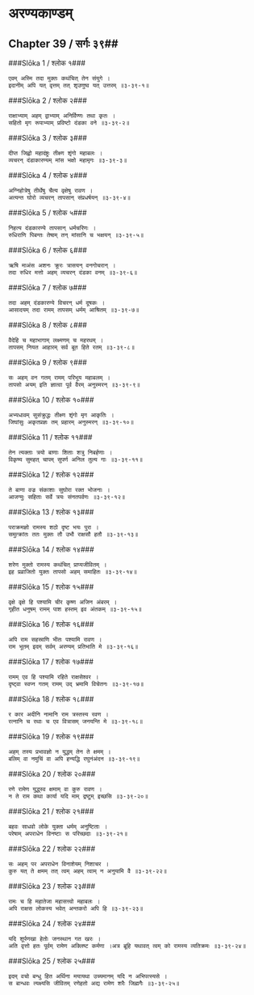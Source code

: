 अरण्यकाण्डम्
===============================


## Chapter 39  / सर्गः ३९##


###Slōka 1 / श्लोक १###


    एवम् अस्मि तदा मुक्तः कथंचित् तेन संयुगे ।
    इदानीम् अपि यत् वृत्तम् तत् शृउणुष्व यत् उत्तरम् ॥३-३९-१॥


###Slōka 2 / श्लोक २###


    राक्षाभ्याम् अहम् द्वाभ्याम् अनिर्विण्णः तथा कृतः ।
    सहितो मृग रूपाभ्याम् प्रविष्टो दंडका वने ॥३-३९-२॥


###Slōka 3 / श्लोक ३###


    दीप्त जिह्वो महादंष्ट्रः तीक्ष्ण शृंगो महाबलः ।
    व्यचरन् दंडाकारण्यम् मांस भक्षो महामृगः ॥३-३९-३॥


###Slōka 4 / श्लोक ४###


    अग्निहोत्रेषु तीर्थेषु चैत्य वृक्षेषु रावण ।
    अत्यन्त घोरो व्यचरन् तापसान् संप्रधर्षयन् ॥३-३९-४॥


###Slōka 5 / श्लोक ५###


    निहत्य दंडकारण्ये तापसान् धर्मचरिणः ।
    रुधिराणि पिबन्तः तेषाम् तन् मांसानि च भक्षयन् ॥३-३९-५॥


###Slōka 6 / श्लोक ६###


    ऋषि माअंस अशनः क्रूरः त्रासयन् वनगोचरान् ।
    तदा रुधिर मत्तो अहम् व्यचरन् दंडका वनम् ॥३-३९-६॥


###Slōka 7 / श्लोक ७###


    तदा अहम् दंडकारण्ये विचरन् धर्म दूषकः ।
    आसादयम् तदा रामम् तापसम् धर्मम् आश्रितम् ॥३-३९-७॥


###Slōka 8 / श्लोक ८###


    वैदेहि च महाभागाम् लक्ष्मणम् च महरथम् ।
    तापसम् नियत आहारम् सर्व बूत हिते रतम् ॥३-३९-८॥


###Slōka 9 / श्लोक ९###


    सः अहम् वन गतम् रामम् परिभूय महाबलम् ।
    तापसो अयम् इति ज्ञात्वा पूर्व वैरम् अनुस्मरन् ॥३-३९-९॥


###Slōka 10 / श्लोक १०###


    अभ्यधावम् सुसंक्रुद्धः तीक्ष्ण शृंगो मृग आकृतिः ।
    जिघांसुः अकृतप्रज्ञः तम् प्रहारम् अनुस्मरन् ॥३-३९-१०॥


###Slōka 11 / श्लोक ११###


    तेन त्यक्ताः त्रयो बाणाः शिताः शत्रु निबर्हणाः ।
    विकृष्य सुमहत् चापम् सुपर्ण अनिल तुल्य गाः ॥३-३९-११॥


###Slōka 12 / श्लोक १२###


    ते बाणा वज्र संकाशाः सुघोरा रक्त भोजनाः ।
    आजग्मुः सहिताः सर्वे त्रयः संनतपर्वणः ॥३-३९-१२॥


###Slōka 13 / श्लोक १३###


    पराक्रमज्ञो रामस्य शठो दृष्ट भयः पुरा ।
    समुत्क्रांतः ततः मुक्तः तौ उभौ राक्षसौ हतौ ॥३-३९-१३॥


###Slōka 14 / श्लोक १४###


    शरेण मुक्तो रामस्य कथंचित् प्राप्यजीवितम् ।
    इह प्रव्राजितो युक्तः तापसो अहम् समाहितः ॥३-३९-१४॥


###Slōka 15 / श्लोक १५###


    वृक्षे वृक्षे हि पश्यामि चीर कृष्ण अजिन अंबरम् ।
    गृहीत धनुषम् रामम् पाश हस्तम् इव अंतकम् ॥३-३९-१५॥


###Slōka 16 / श्लोक १६###


    अपि राम सहस्राणि भीतः पश्यामि रावण ।
    राम भूतम् इदम् सर्वम् अरण्यम् प्रतिभाति मे ॥३-३९-१६॥


###Slōka 17 / श्लोक १७###


    रामम् एव हि पश्यामि रहिते राक्षसेश्वर ।
    दृष्ट्वा स्वप्न गतम् रामम् उद् भ्रमामि विचेतनः ॥३-३९-१७॥


###Slōka 18 / श्लोक १८###


    र कार अदीनि नामानि राम त्रस्तस्य रवण ।
    रत्नानि च रथाः च एव वित्रासम् जनयन्ति मे ॥३-३९-१८॥


###Slōka 19 / श्लोक १९###


    अहम् तस्य प्रभावज्ञो न युद्धम् तेन ते क्षमम् ।
    बलिम् वा नमुचिं वा अपि हन्यद्धि रघुनंअंदन ॥३-३९-१९॥


###Slōka 20 / श्लोक २०###


    रणे रामेण युद्ध्स्व क्षमाम् वा कुरु रावण ।
    न ते राम कथा कार्या यदि माम् द्रष्टुम् इच्छसि ॥३-३९-२०॥


###Slōka 21 / श्लोक २१###


    बहवः साधवो लोके युक्ता धर्मम् अनुष्टिताः ।
    परेषाम् अपराधेन विनष्टाः स परिच्छदाः ॥३-३९-२१॥


###Slōka 22 / श्लोक २२###


    सः अहम् पर अपराधेन विनाशेयम् निशाचर ।
    कुरु यत् ते क्षमम् तत् त्वम् अहम् त्वाम् न अनुयामि वै ॥३-३९-२२॥


###Slōka 23 / श्लोक २३###


    रामः च हि महातेजा महासत्त्वो महाबलः ।
    अपि राक्षस लोकस्य भवेत् अन्तकरो अपि हि ॥३-३९-२३॥


###Slōka 24 / श्लोक २४###


    यदि शूर्पणखा हेतोः जनस्थान गत खरः ।
    अति वृत्तो हतः पूर्वम् रामेण अक्लिष्ट कर्मणा ।अत्र ब्रूहि यथावत् त्वम् को रामस्य व्यतिक्रमः ॥३-३९-२४॥


###Slōka 25 / श्लोक २५###


    इदम् वचो बन्धु हित अर्थिना मयायथा उच्यमानम् यदि न अभिपत्स्यसे ।
    स बान्धवः त्यक्ष्यसि जीवितम् रणेहतो अद्य रामेण शरैः जिह्मगैः ॥३-३९-२५॥


